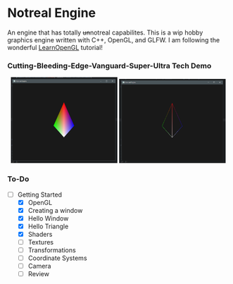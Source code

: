 # Notreal Engine
An engine that has totally ~~un~~notreal capabilites. This is a wip hobby graphics engine written with C++, OpenGL, and GLFW. I am following the wonderful [LearnOpenGL](https://learnopengl.com/) tutorial!

### Cutting-Bleeding-Edge-Vanguard-Super-Ultra Tech Demo
<p align="center">
  <img width="48%" src="https://github.com/SoupyzInc/NotrealEngine/blob/main/Images/5f2375a/rainbow_prism.png" alt="A rainbow prism.">
  <img width="48%" src="https://github.com/SoupyzInc/NotrealEngine/blob/main/Images/5f2375a/rainbow_prism_wireframe.png" alt="A rainbow prism in wireframe mode.">
</p>

### To-Do
- [ ] Getting Started
  - [x] OpenGL
  - [x] Creating a window
  - [x] Hello Window
  - [x] Hello Triangle
  - [x] Shaders
  - [ ] Textures
  - [ ] Transformations
  - [ ] Coordinate Systems
  - [ ] Camera 
  - [ ] Review
